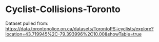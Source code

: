 # Cyclist-Collisions-Toronto

Dataset pulled from: https://data.torontopolice.on.ca/datasets/TorontoPS::cyclists/explore?location=43.719945%2C-79.393996%2C10.00&showTable=true


